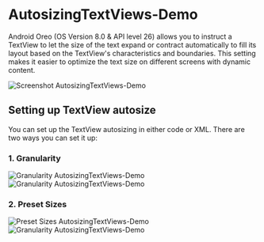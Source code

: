 # AutosizingTextViews-Demo
Android Oreo (OS Version 8.0 & API level 26) allows you to instruct a TextView to let the size of the text expand or contract automatically to fill its layout based on the TextView's characteristics and boundaries. This setting makes it easier to optimize the text size on different screens with dynamic content.

![Screenshot AutosizingTextViews-Demo](https://github.com/1priyank1/AutosizingTextViews-Demo/blob/master/screenshots/Screenshot_1491385098.png "Screenshot AutosizingTextViews-Demo")

## Setting up TextView autosize

You can set up the TextView autosizing in either code or XML. There are two ways you can set it up:
### 1. Granularity

![Granularity AutosizingTextViews-Demo](https://github.com/1priyank1/AutosizingTextViews-Demo/blob/master/screenshots/Screenshot_1491386331.png "Granularity AutosizingTextViews-Demo") ![Granularity AutosizingTextViews-Demo](https://github.com/1priyank1/AutosizingTextViews-Demo/blob/master/screenshots/Screenshot_1491386363.png "Granularity AutosizingTextViews-Demo")



### 2. Preset Sizes

![Preset Sizes AutosizingTextViews-Demo](https://github.com/1priyank1/AutosizingTextViews-Demo/blob/master/screenshots/Screenshot_1491386407.png "Granularity AutosizingTextViews-Demo") ![Granularity AutosizingTextViews-Demo](https://github.com/1priyank1/AutosizingTextViews-Demo/blob/master/screenshots/Screenshot_1491386414.png "Preset Sizes AutosizingTextViews-Demo")







